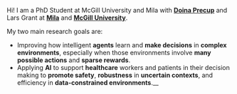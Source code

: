 Hi! I am a PhD Student at McGill University and Mila with __[Doina Precup](https://mila.quebec/en/person/doina-precup/)__ and Lars Grant at __[Mila](https://mila.quebec/en/)__ and __[McGill University](https://www.mcgill.ca/)__.

My two main research goals are:
- Improving how intelligent __agents__ learn and __make decisions__ in __complex environments__, especially when those environments involve __many possible actions__ and __sparse rewards__.
- Applying __AI__ to support __healthcare__ workers and patients in their decision making to __promote safety__, __robustness__ in __uncertain contexts__, and efficiency in __data-constrained environments__.__
